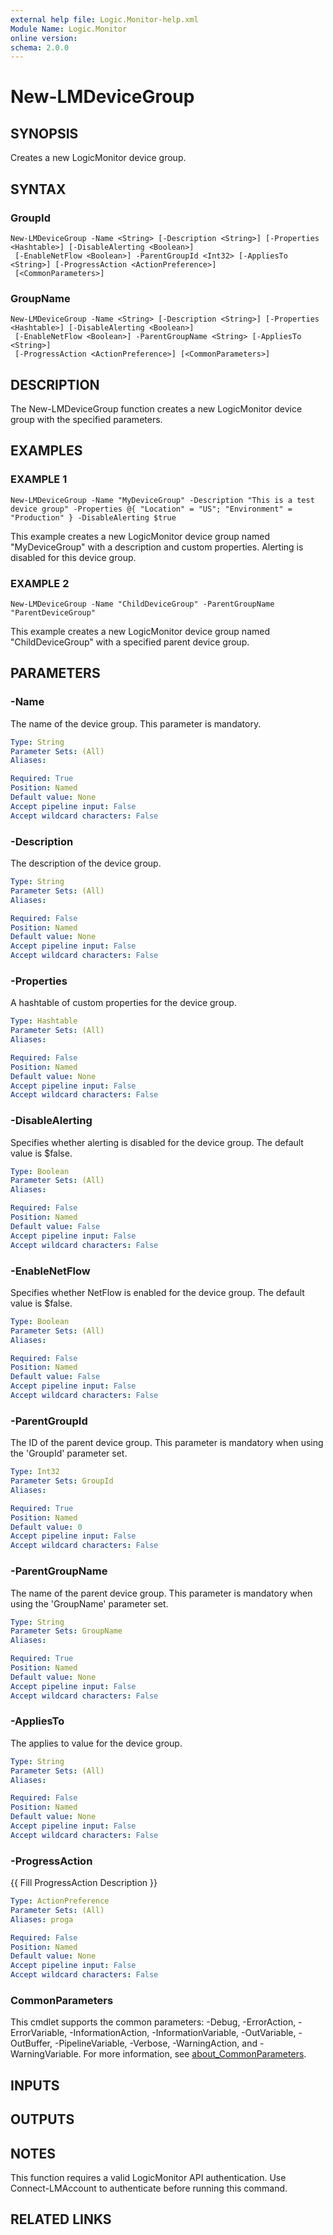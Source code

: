 ```yaml
---
external help file: Logic.Monitor-help.xml
Module Name: Logic.Monitor
online version:
schema: 2.0.0
---
```


# New-LMDeviceGroup

## SYNOPSIS
Creates a new LogicMonitor device group.

## SYNTAX

### GroupId
```
New-LMDeviceGroup -Name <String> [-Description <String>] [-Properties <Hashtable>] [-DisableAlerting <Boolean>]
 [-EnableNetFlow <Boolean>] -ParentGroupId <Int32> [-AppliesTo <String>] [-ProgressAction <ActionPreference>]
 [<CommonParameters>]
```

### GroupName
```
New-LMDeviceGroup -Name <String> [-Description <String>] [-Properties <Hashtable>] [-DisableAlerting <Boolean>]
 [-EnableNetFlow <Boolean>] -ParentGroupName <String> [-AppliesTo <String>]
 [-ProgressAction <ActionPreference>] [<CommonParameters>]
```

## DESCRIPTION
The New-LMDeviceGroup function creates a new LogicMonitor device group with the specified parameters.

## EXAMPLES

### EXAMPLE 1
```
New-LMDeviceGroup -Name "MyDeviceGroup" -Description "This is a test device group" -Properties @{ "Location" = "US"; "Environment" = "Production" } -DisableAlerting $true
```

This example creates a new LogicMonitor device group named "MyDeviceGroup" with a description and custom properties.
Alerting is disabled for this device group.

### EXAMPLE 2
```
New-LMDeviceGroup -Name "ChildDeviceGroup" -ParentGroupName "ParentDeviceGroup"
```

This example creates a new LogicMonitor device group named "ChildDeviceGroup" with a specified parent device group.

## PARAMETERS

### -Name
The name of the device group.
This parameter is mandatory.

```yaml
Type: String
Parameter Sets: (All)
Aliases:

Required: True
Position: Named
Default value: None
Accept pipeline input: False
Accept wildcard characters: False
```

### -Description
The description of the device group.

```yaml
Type: String
Parameter Sets: (All)
Aliases:

Required: False
Position: Named
Default value: None
Accept pipeline input: False
Accept wildcard characters: False
```

### -Properties
A hashtable of custom properties for the device group.

```yaml
Type: Hashtable
Parameter Sets: (All)
Aliases:

Required: False
Position: Named
Default value: None
Accept pipeline input: False
Accept wildcard characters: False
```

### -DisableAlerting
Specifies whether alerting is disabled for the device group.
The default value is $false.

```yaml
Type: Boolean
Parameter Sets: (All)
Aliases:

Required: False
Position: Named
Default value: False
Accept pipeline input: False
Accept wildcard characters: False
```

### -EnableNetFlow
Specifies whether NetFlow is enabled for the device group.
The default value is $false.

```yaml
Type: Boolean
Parameter Sets: (All)
Aliases:

Required: False
Position: Named
Default value: False
Accept pipeline input: False
Accept wildcard characters: False
```

### -ParentGroupId
The ID of the parent device group.
This parameter is mandatory when using the 'GroupId' parameter set.

```yaml
Type: Int32
Parameter Sets: GroupId
Aliases:

Required: True
Position: Named
Default value: 0
Accept pipeline input: False
Accept wildcard characters: False
```

### -ParentGroupName
The name of the parent device group.
This parameter is mandatory when using the 'GroupName' parameter set.

```yaml
Type: String
Parameter Sets: GroupName
Aliases:

Required: True
Position: Named
Default value: None
Accept pipeline input: False
Accept wildcard characters: False
```

### -AppliesTo
The applies to value for the device group.

```yaml
Type: String
Parameter Sets: (All)
Aliases:

Required: False
Position: Named
Default value: None
Accept pipeline input: False
Accept wildcard characters: False
```

### -ProgressAction
{{ Fill ProgressAction Description }}

```yaml
Type: ActionPreference
Parameter Sets: (All)
Aliases: proga

Required: False
Position: Named
Default value: None
Accept pipeline input: False
Accept wildcard characters: False
```

### CommonParameters
This cmdlet supports the common parameters: -Debug, -ErrorAction, -ErrorVariable, -InformationAction, -InformationVariable, -OutVariable, -OutBuffer, -PipelineVariable, -Verbose, -WarningAction, and -WarningVariable. For more information, see [about_CommonParameters](http://go.microsoft.com/fwlink/?LinkID=113216).

## INPUTS

## OUTPUTS

## NOTES
This function requires a valid LogicMonitor API authentication.
Use Connect-LMAccount to authenticate before running this command.

## RELATED LINKS
